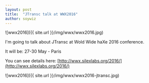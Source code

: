```yaml
---
layout: post
title:  "JTransc talk at WWX2016"
author: soywiz
---
```


![wwx2016]({{ site.url }}/img/wwx/wwx2016.jpg)

I'm going to talk about JTransc at Wold Wide haXe 2016 conference.

<!--more-->

It will be: 27-30 May - Paris

You can see details here: [http://wwx.silexlabs.org/2016/](http://wwx.silexlabs.org/2016/)

![wwx2016]({{ site.url }}/img/wwx/wwx2016-jtransc.jpg)
